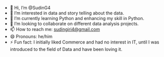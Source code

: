 - 👋 Hi, I’m @SudinG4
- 👀 I’m interested in data and story telling about the data.
- 🌱 I’m currently learning Python and enhancing my skill in Python.
- 💞️ I’m looking to collaborate on different data analysis projects.
- 📫 How to reach me: sudingiri4@gmail.com
- 😄 Pronouns: he/him
- ⚡ Fun fact: I initially liked Commerce and had no interest in IT, until I was introduced to the field of Data and have been loving it.

<!---
SudinG4/SudinG4 is a ✨ special ✨ repository because its `README.md` (this file) appears on your GitHub profile.
You can click the Preview link to take a look at your changes.
--->
